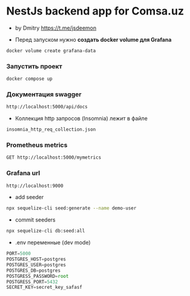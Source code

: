 # NestJs backend app for Comsa.uz
- by Dmitry https://t.me/jsdeemon


- Перед запуском нужно **создать docker volume для Grafana**
```bash
docker volume create grafana-data
```

### Запустить проект
```bash
docker compose up
```

### Документация swagger
```bash
http://localhost:5000/api/docs 
```
- Коллекция http запросов (Insomnia) лежит в файле
```bash
insomnia_http_req_collection.json
```

### Prometheus metrics
```bash
GET http://localhost:5000/mymetrics
```

### Grafana url
```bash
http://localhost:9000
```

- add seeder
```bash
npx sequelize-cli seed:generate --name demo-user
```

- commit seeders
```bash
npx sequelize-cli db:seed:all
```

- .env переменные (dev mode)
```javascript
PORT=5000
POSTGRES_HOST=postgres
POSTGRES_USER=postgres
POSTGRES_DB=postgres
POSTGRESS_PASSWORD=root
POSTGRESS_PORT=5432
SECRET_KEY=secret_key_safasf
```




